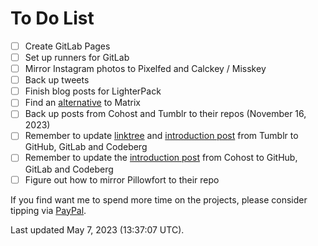 # To Do List
- [ ]  Create GitLab Pages
  - [ ] Set up runners for GitLab 
- [ ]  Mirror Instagram photos to Pixelfed and Calckey / Misskey
- [ ] Back up tweets
- [ ] Finish blog posts for LighterPack
- [ ] Find an [alternative](https://chaos.social/@scy/110321162229302299) to Matrix
- [ ] Back up posts from Cohost and Tumblr to their repos (November 16, 2023)
- [ ] Remember to update [linktree](https://rikaklassen.tumblr.com/linktree) and [introduction post](https://rikaklassen.tumblr.com/post/703774351280979968/where-you-can-find-me) from Tumblr to GitHub, GitLab and Codeberg
- [ ] Remember to update the [introduction post](https://cohost.org/rikaklassen/post/617651-introduction) from Cohost to GitHub, GitLab and Codeberg
- [ ] Figure out how to mirror Pillowfort to their repo

If you find want me to spend more time on the projects, please consider tipping via [PayPal](https://paypal.me/bglamours).

Last updated May 7, 2023 (13:37:07 UTC).
